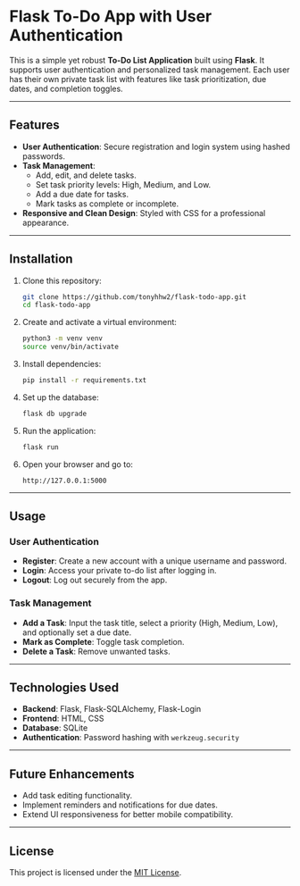 # Flask To-Do App with User Authentication

This is a simple yet robust **To-Do List Application** built using **Flask**. It supports user authentication and personalized task management. Each user has their own private task list with features like task prioritization, due dates, and completion toggles.

---

## Features

- **User Authentication**: Secure registration and login system using hashed passwords.
- **Task Management**:
  - Add, edit, and delete tasks.
  - Set task priority levels: High, Medium, and Low.
  - Add a due date for tasks.
  - Mark tasks as complete or incomplete.
- **Responsive and Clean Design**: Styled with CSS for a professional appearance.

---

## Installation

1. Clone this repository:
    ```bash
    git clone https://github.com/tonyhhw2/flask-todo-app.git
    cd flask-todo-app
    ```

2. Create and activate a virtual environment:
    ```bash
    python3 -m venv venv
    source venv/bin/activate
    ```

3. Install dependencies:
    ```bash
    pip install -r requirements.txt
    ```

4. Set up the database:
    ```bash
    flask db upgrade
    ```

5. Run the application:
    ```bash
    flask run
    ```

6. Open your browser and go to:
    ```
    http://127.0.0.1:5000
    ```

---


## Usage

### User Authentication
- **Register**: Create a new account with a unique username and password.
- **Login**: Access your private to-do list after logging in.
- **Logout**: Log out securely from the app.

### Task Management
- **Add a Task**: Input the task title, select a priority (High, Medium, Low), and optionally set a due date.
- **Mark as Complete**: Toggle task completion.
- **Delete a Task**: Remove unwanted tasks.

---

## Technologies Used

- **Backend**: Flask, Flask-SQLAlchemy, Flask-Login
- **Frontend**: HTML, CSS
- **Database**: SQLite
- **Authentication**: Password hashing with `werkzeug.security`

---


## Future Enhancements

- Add task editing functionality.
- Implement reminders and notifications for due dates.
- Extend UI responsiveness for better mobile compatibility.

---

## License

This project is licensed under the [MIT License](LICENSE).

